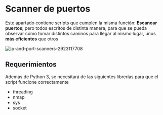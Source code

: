 # Scanner de puertos
Este apartado contiene scripts que cumplen la misma función: **Escanear puertos**; pero
todos escritos de distinta manera, para que se pueda observar cómo tomar distintos caminos
para llegar al mismo lugar, unos **más eficientes** que otros

![ip-and-port-scanners-2923117708](https://user-images.githubusercontent.com/111472552/203878820-5ec2f8de-bb8b-4cee-95af-02f5d099cf5e.jpg)
## Requerimientos
Además de Python 3, se necesitará de las siguientes librerías para que el script funcione correctamente
- threading
- nmap
- sys
- socket
